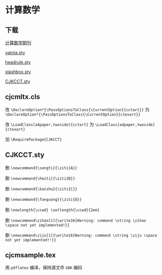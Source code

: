 # 计算数学

## 下载

[计算数学期刊](http://www.computmath.com/Jwk_jssx/CN/column/column84.shtml)

[vatola.sty](https://liam.page/attachment/attachment/LaTeX-useful-tools/old_style/vatola.sty)

[headrule.sty](https://liam.page/attachment/attachment/LaTeX-useful-tools/old_style/headrule.sty)

[slashbox.sty](http://mirrors.ctan.org/macros/latex/contrib/slashbox.zip)

[CJKCCT.sty](https://liam.page/attachment/attachment/LaTeX-useful-tools/CCT_TDS.zip)


## cjcmltx.cls

改 `\DeclareOption*{\PassOptionsToClass{\CurrentOption}{cctart}}` 为 `\DeclareOption*{\PassOptionsToClass{\CurrentOption}{ctexart}}`

改 `\LoadClass[a4paper,twoside]{cctart}` 为 `\LoadClass[a4paper,twoside]{ctexart}`

加 `\RequirePackage{CJKCCT}`


## CJKCCT.sty
删 `\newcommand{\songti}{\ziti{A}}`

删 `\newcommand{\heiti}{\ziti{B}}`

删 `\newcommand{\kaishu}{\ziti{C}}`

删 `\newcommand{\fangsong}{\ziti{D}}`

删 `\newlength{\ccwd} \setlength{\ccwd}{2em}`

删 `\newcommand\zihao[1]{\write16{Warning: command \string \zihao \space not yet implemented!}}`

删 `\newcommand\ziju[1]{\write16{Warning: command \string \ziju \space not yet implemented!!}}`

## cjcmsample.tex
用 `pdflatex` 编译，保持源文件 `GBK` 编码